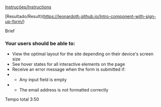 [Instruções/Instructions](https://www.frontendmentor.io/challenges/intro-component-with-signup-form-5cf91bd49edda32581d28fd1)

[Resultado/Result)(https://leonardoth.github.io/Intro-component-with-sign-up-form/)

Brief
### Your users should be able to:

* View the optimal layout for the site depending on their device's screen size
* See hover states for all interactive elements on the page
* Receive an error message when the form is submitted if:
* * Any input field is empty
* * The email address is not formatted correctly



Tempo total 3:50
